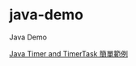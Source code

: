 # java-demo
Java Demo

[Java Timer and TimerTask 簡單範例](https://matthung0807.blogspot.com/2020/09/java-timer-and-timertask.html)
